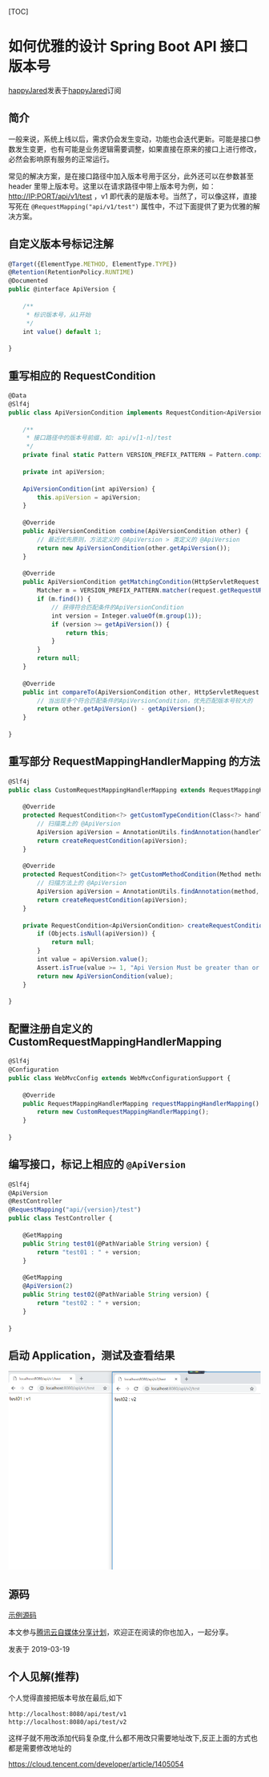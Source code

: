 [TOC]



# 如何优雅的设计 Spring Boot API 接口版本号

[happyJared](https://cloud.tencent.com/developer/user/1104878)发表于[happyJared](https://cloud.tencent.com/developer/column/72462)订阅 

## 简介

一般来说，系统上线以后，需求仍会发生变动，功能也会迭代更新。可能是接口参数发生变更，也有可能是业务逻辑需要调整，如果直接在原来的接口上进行修改，必然会影响原有服务的正常运行。

常见的解决方案，是在接口路径中加入版本号用于区分，此外还可以在参数甚至 header 里带上版本号。这里以在请求路径中带上版本号为例，如：[http://IP:PORT/api/v1/test](http://ip:PORT/api/v1/test) ，v1 即代表的是版本号。当然了，可以像这样，直接写死在 `@RequestMapping("api/v1/test")` 属性中，不过下面提供了更为优雅的解决方案。

## 自定义版本号标记注解

```javascript
@Target({ElementType.METHOD, ElementType.TYPE})
@Retention(RetentionPolicy.RUNTIME)
@Documented
public @interface ApiVersion {

    /**
     * 标识版本号，从1开始
     */
    int value() default 1;

}
```

## 重写相应的 RequestCondition

```javascript
@Data
@Slf4j
public class ApiVersionCondition implements RequestCondition<ApiVersionCondition> {

    /**
     * 接口路径中的版本号前缀，如: api/v[1-n]/test
     */
    private final static Pattern VERSION_PREFIX_PATTERN = Pattern.compile("/v(\\d+)/");

    private int apiVersion;

    ApiVersionCondition(int apiVersion) {
        this.apiVersion = apiVersion;
    }

    @Override
    public ApiVersionCondition combine(ApiVersionCondition other) {
        // 最近优先原则，方法定义的 @ApiVersion > 类定义的 @ApiVersion
        return new ApiVersionCondition(other.getApiVersion());
    }

    @Override
    public ApiVersionCondition getMatchingCondition(HttpServletRequest request) {
        Matcher m = VERSION_PREFIX_PATTERN.matcher(request.getRequestURI());
        if (m.find()) {
            // 获得符合匹配条件的ApiVersionCondition
            int version = Integer.valueOf(m.group(1));
            if (version >= getApiVersion()) {
                return this;
            }
        }
        return null;
    }

    @Override
    public int compareTo(ApiVersionCondition other, HttpServletRequest request) {
        // 当出现多个符合匹配条件的ApiVersionCondition，优先匹配版本号较大的
        return other.getApiVersion() - getApiVersion();
    }

}
```

## 重写部分 RequestMappingHandlerMapping 的方法

```javascript
@Slf4j
public class CustomRequestMappingHandlerMapping extends RequestMappingHandlerMapping {

    @Override
    protected RequestCondition<?> getCustomTypeCondition(Class<?> handlerType) {
        // 扫描类上的 @ApiVersion
        ApiVersion apiVersion = AnnotationUtils.findAnnotation(handlerType, ApiVersion.class);
        return createRequestCondition(apiVersion);
    }

    @Override
    protected RequestCondition<?> getCustomMethodCondition(Method method) {
        // 扫描方法上的 @ApiVersion
        ApiVersion apiVersion = AnnotationUtils.findAnnotation(method, ApiVersion.class);
        return createRequestCondition(apiVersion);
    }

    private RequestCondition<ApiVersionCondition> createRequestCondition(ApiVersion apiVersion) {
        if (Objects.isNull(apiVersion)) {
            return null;
        }
        int value = apiVersion.value();
        Assert.isTrue(value >= 1, "Api Version Must be greater than or equal to 1");
        return new ApiVersionCondition(value);
    }

}
```

## 配置注册自定义的 CustomRequestMappingHandlerMapping

```javascript
@Slf4j
@Configuration
public class WebMvcConfig extends WebMvcConfigurationSupport {

    @Override
    public RequestMappingHandlerMapping requestMappingHandlerMapping() {
        return new CustomRequestMappingHandlerMapping();
    }

}
```

## 编写接口，标记上相应的 `@ApiVersion` 

```javascript
@Slf4j
@ApiVersion
@RestController
@RequestMapping("api/{version}/test")
public class TestController {

    @GetMapping
    public String test01(@PathVariable String version) {
        return "test01 : " + version;
    }

    @GetMapping
    @ApiVersion(2)
    public String test02(@PathVariable String version) {
        return "test02 : " + version;
    }

}
```

## 启动 Application，测试及查看结果

![img](image-202002011355/1620.png)

## 源码

 [示例源码](https://github.com/happyjared/spring-boot-learning/tree/master/spring-boot-api-version)  

本文参与[腾讯云自媒体分享计划](https://cloud.tencent.com/developer/support-plan)，欢迎正在阅读的你也加入，一起分享。

发表于 2019-03-19



## 个人见解(推荐)

个人觉得直接把版本号放在最后,如下

```
http://localhost:8080/api/test/v1
http://localhost:8080/api/test/v2
```

这样子就不用改添加代码复杂度,什么都不用改只需要地址改下,反正上面的方式也都是需要修改地址的



https://cloud.tencent.com/developer/article/1405054